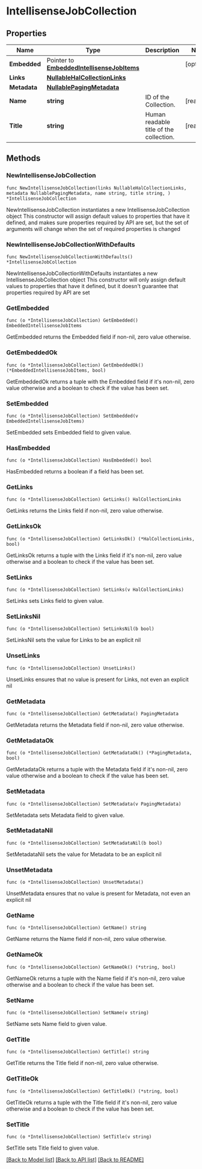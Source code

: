 <!--
Copyright (C) 2020-2024 Arm Limited or its affiliates and Contributors. All rights reserved.
SPDX-License-Identifier: Apache-2.0
-->
# IntellisenseJobCollection

## Properties

Name | Type | Description | Notes
------------ | ------------- | ------------- | -------------
**Embedded** | Pointer to [**EmbeddedIntellisenseJobItems**](EmbeddedIntellisenseJobItems.md) |  | [optional] 
**Links** | [**NullableHalCollectionLinks**](HalCollectionLinks.md) |  | 
**Metadata** | [**NullablePagingMetadata**](PagingMetadata.md) |  | 
**Name** | **string** | ID of the Collection. | [readonly] 
**Title** | **string** | Human readable title of the collection. | [readonly] 

## Methods

### NewIntellisenseJobCollection

`func NewIntellisenseJobCollection(links NullableHalCollectionLinks, metadata NullablePagingMetadata, name string, title string, ) *IntellisenseJobCollection`

NewIntellisenseJobCollection instantiates a new IntellisenseJobCollection object
This constructor will assign default values to properties that have it defined,
and makes sure properties required by API are set, but the set of arguments
will change when the set of required properties is changed

### NewIntellisenseJobCollectionWithDefaults

`func NewIntellisenseJobCollectionWithDefaults() *IntellisenseJobCollection`

NewIntellisenseJobCollectionWithDefaults instantiates a new IntellisenseJobCollection object
This constructor will only assign default values to properties that have it defined,
but it doesn't guarantee that properties required by API are set

### GetEmbedded

`func (o *IntellisenseJobCollection) GetEmbedded() EmbeddedIntellisenseJobItems`

GetEmbedded returns the Embedded field if non-nil, zero value otherwise.

### GetEmbeddedOk

`func (o *IntellisenseJobCollection) GetEmbeddedOk() (*EmbeddedIntellisenseJobItems, bool)`

GetEmbeddedOk returns a tuple with the Embedded field if it's non-nil, zero value otherwise
and a boolean to check if the value has been set.

### SetEmbedded

`func (o *IntellisenseJobCollection) SetEmbedded(v EmbeddedIntellisenseJobItems)`

SetEmbedded sets Embedded field to given value.

### HasEmbedded

`func (o *IntellisenseJobCollection) HasEmbedded() bool`

HasEmbedded returns a boolean if a field has been set.

### GetLinks

`func (o *IntellisenseJobCollection) GetLinks() HalCollectionLinks`

GetLinks returns the Links field if non-nil, zero value otherwise.

### GetLinksOk

`func (o *IntellisenseJobCollection) GetLinksOk() (*HalCollectionLinks, bool)`

GetLinksOk returns a tuple with the Links field if it's non-nil, zero value otherwise
and a boolean to check if the value has been set.

### SetLinks

`func (o *IntellisenseJobCollection) SetLinks(v HalCollectionLinks)`

SetLinks sets Links field to given value.


### SetLinksNil

`func (o *IntellisenseJobCollection) SetLinksNil(b bool)`

 SetLinksNil sets the value for Links to be an explicit nil

### UnsetLinks
`func (o *IntellisenseJobCollection) UnsetLinks()`

UnsetLinks ensures that no value is present for Links, not even an explicit nil
### GetMetadata

`func (o *IntellisenseJobCollection) GetMetadata() PagingMetadata`

GetMetadata returns the Metadata field if non-nil, zero value otherwise.

### GetMetadataOk

`func (o *IntellisenseJobCollection) GetMetadataOk() (*PagingMetadata, bool)`

GetMetadataOk returns a tuple with the Metadata field if it's non-nil, zero value otherwise
and a boolean to check if the value has been set.

### SetMetadata

`func (o *IntellisenseJobCollection) SetMetadata(v PagingMetadata)`

SetMetadata sets Metadata field to given value.


### SetMetadataNil

`func (o *IntellisenseJobCollection) SetMetadataNil(b bool)`

 SetMetadataNil sets the value for Metadata to be an explicit nil

### UnsetMetadata
`func (o *IntellisenseJobCollection) UnsetMetadata()`

UnsetMetadata ensures that no value is present for Metadata, not even an explicit nil
### GetName

`func (o *IntellisenseJobCollection) GetName() string`

GetName returns the Name field if non-nil, zero value otherwise.

### GetNameOk

`func (o *IntellisenseJobCollection) GetNameOk() (*string, bool)`

GetNameOk returns a tuple with the Name field if it's non-nil, zero value otherwise
and a boolean to check if the value has been set.

### SetName

`func (o *IntellisenseJobCollection) SetName(v string)`

SetName sets Name field to given value.


### GetTitle

`func (o *IntellisenseJobCollection) GetTitle() string`

GetTitle returns the Title field if non-nil, zero value otherwise.

### GetTitleOk

`func (o *IntellisenseJobCollection) GetTitleOk() (*string, bool)`

GetTitleOk returns a tuple with the Title field if it's non-nil, zero value otherwise
and a boolean to check if the value has been set.

### SetTitle

`func (o *IntellisenseJobCollection) SetTitle(v string)`

SetTitle sets Title field to given value.



[[Back to Model list]](../README.md#documentation-for-models) [[Back to API list]](../README.md#documentation-for-api-endpoints) [[Back to README]](../README.md)


